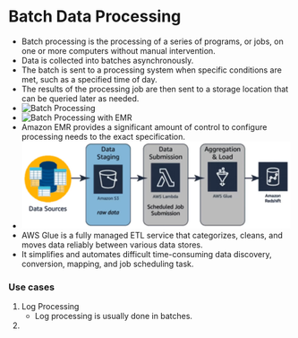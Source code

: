 # Batch Data Processing


* Batch processing is the processing of a series of programs, or jobs, on one or more computers without manual intervention. 
* Data is collected into batches asynchronously.
* The batch is sent to a processing system when specific conditions are met, such as a specified time of day. 
* The results of the processing job are then sent to a storage location that can be queried later as needed. 
* ![Batch Processing](batch_processing.png)
* ![Batch Processing with EMR](batch_processing_emr.png)
* Amazon EMR provides a significant amount of control to configure processing needs to the exact specification.
* ![](Data_Processing/assets/batch_data_processing/batch_processing_glue.png)
* AWS Glue is a fully managed ETL service that categorizes, cleans, and moves data reliably between various data stores. 
* It simplifies and automates difficult time-consuming data discovery, conversion, mapping, and job scheduling task. 


### Use cases
1. Log Processing
	- Log processing is usually done in batches. 
2. 